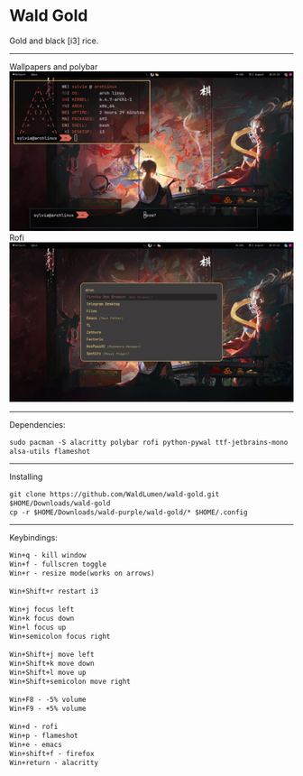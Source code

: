 # Wald Gold




Gold and black [i3] rice.



---------------------------------

Wallpapers and polybar
![Wallpapers and polybar](https://github.com/WaldLumen/wald-gold/blob/main/screnshoots/1.jpg)
Rofi
![Firefox start page and theme](https://github.com/WaldLumen/wald-gold/blob/main/screnshoots/rofi.png)


---------------------------------

Dependencies:
```
sudo pacman -S alacritty polybar rofi python-pywal ttf-jetbrains-mono alsa-utils flameshot
```
---------------------------------

Installing
```
git clone https://github.com/WaldLumen/wald-gold.git $HOME/Downloads/wald-gold
cp -r $HOME/Downloads/wald-purple/wald-gold/* $HOME/.config 
```
---------------------------------

Keybindings:
```
Win+q - kill window
Win+f - fullscren toggle
Win+r - resize mode(works on arrows)

Win+Shift+r restart i3

Win+j focus left
Win+k focus down
Win+l focus up
Win+semicolon focus right

Win+Shift+j move left
Win+Shift+k move down
Win+Shift+l move up
Win+Shift+semicolon move right

Win+F8 - -5% volume
Win+F9 - +5% volume

Win+d - rofi
Win+p - flameshot
Win+e - emacs
Win+shift+f - firefox
Win+return - alacritty
```
